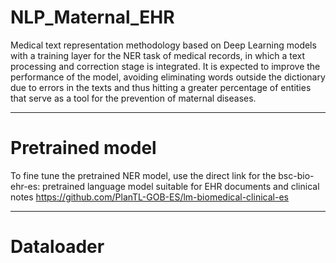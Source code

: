 # NLP_Maternal_EHR
Medical text representation methodology based on Deep Learning models with a training layer for the NER task of medical records, in which a text processing and correction stage is integrated. It is expected to improve the performance of the model, avoiding eliminating words outside the dictionary due to errors in the texts and thus hitting a greater percentage of entities that serve as a tool for the prevention of maternal diseases.

__________________________________________________________________________________________________________________________________________________________
# Pretrained model

To fine tune the pretrained NER model, use the direct link for the bsc-bio-ehr-es: pretrained language model suitable for EHR documents and clinical notes  https://github.com/PlanTL-GOB-ES/lm-biomedical-clinical-es

__________________________________________________________________________________________________________________________________________________________
# Dataloader
